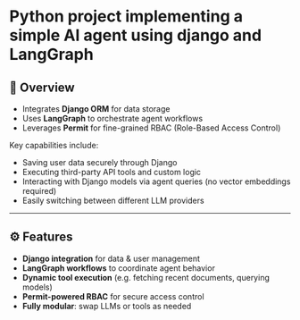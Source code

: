 # Python project implementing a simple AI agent using django and LangGraph

## 🧠 Overview

- Integrates **Django ORM** for data storage  
- Uses **LangGraph** to orchestrate agent workflows  
- Leverages **Permit** for fine-grained RBAC (Role-Based Access Control)  
 


Key capabilities include:

- Saving user data securely through Django  
- Executing third-party API tools and custom logic  
- Interacting with Django models via agent queries (no vector embeddings required)  
- Easily switching between different LLM providers  
 
---

## ⚙️ Features

- **Django integration** for data & user management  
- **LangGraph workflows** to coordinate agent behavior  
- **Dynamic tool execution** (e.g. fetching recent documents, querying models)  
- **Permit-powered RBAC** for secure access control  
- **Fully modular**: swap LLMs or tools as needed  
